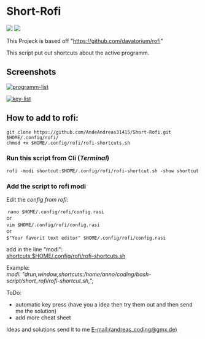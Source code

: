 # Short-Rofi

[![][License]][L-link]
![][Version]

This Projeck is based off "https://github.com/davatorium/rofi"

This script put out shortcuts about the active programm. 

## Screenshots
<!--Main frame-->
<a href="https://ibb.co/MRPPsLM"><img src="https://i.ibb.co/HrGGVQn/programm-list.png" alt="programm-list" border="0"></a>

<!--2.frame-->
<a href="https://ibb.co/wh6RMrK"><img src="https://i.ibb.co/xq5DJ8M/key-list.png" alt="key-list" border="0"></a>



## How to add to rofi:
`git clone https://github.com/AndeAndreas31415/Short-Rofi.git $HOME/.config/rofi/`
</br>
`chmod +x $HOME/.config/rofi/rofi-shortcuts.sh`	

### Run this script from Cli (*Terminal*)

`rofi -modi shortcut:$HOME/.config/rofi/rofi-shortcut.sh -show shortcut`

### Add the script to rofi modi 

Edit the *config from rofi*:

​	`nano $HOME/.config/rofi/config.rasi`
</br>
or
</br>
​	`vim $HOME/.config/rofi/config.rasi`
</br>
or 
</br>
​	`$"Your favorit text editor" $HOME/.config/rofi/config.rasi`

add in the line "modi":</br>
  <u>shortcuts:$HOME/.config/rofi/rofi-shortcuts.sh</u> 

Example:</br>
   *modi: "drun,window,shortcuts:/home/anno/coding/bash-script/short_rofi/rofi-shortcut.sh,";*



ToDo:
- automatic key press (have you a idea then try them out and then send me the solution)
- add more cheat sheet

Ideas and solutions send it to me  [E-mail:(andreas_coding@gmx.de)](andreas_coding@gmx.de)

<!-- Variables for this Readme file-->

[License]: https://img.shields.io/badge/License-MIT-blue
[Version]: https://img.shields.io/badge/Version-Alpha-red
[L-link]: ./LICENSE